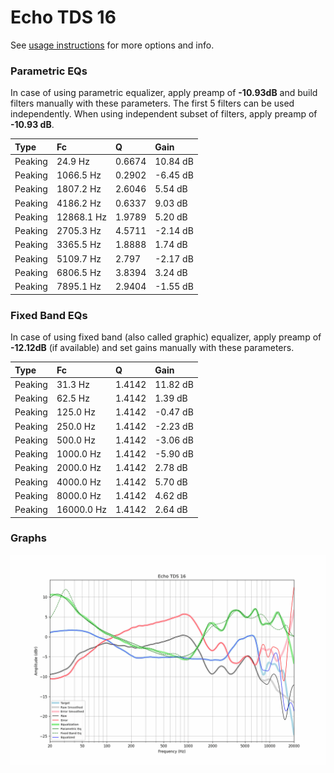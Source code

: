 # Echo TDS 16
See [usage instructions](https://github.com/jaakkopasanen/AutoEq#usage) for more options and info.

### Parametric EQs
In case of using parametric equalizer, apply preamp of **-10.93dB** and build filters manually
with these parameters. The first 5 filters can be used independently.
When using independent subset of filters, apply preamp of **-10.93 dB**.

| Type    | Fc         |      Q | Gain     |
|:--------|:-----------|:-------|:---------|
| Peaking | 24.9 Hz    | 0.6674 | 10.84 dB |
| Peaking | 1066.5 Hz  | 0.2902 | -6.45 dB |
| Peaking | 1807.2 Hz  | 2.6046 | 5.54 dB  |
| Peaking | 4186.2 Hz  | 0.6337 | 9.03 dB  |
| Peaking | 12868.1 Hz | 1.9789 | 5.20 dB  |
| Peaking | 2705.3 Hz  | 4.5711 | -2.14 dB |
| Peaking | 3365.5 Hz  | 1.8888 | 1.74 dB  |
| Peaking | 5109.7 Hz  | 2.797  | -2.17 dB |
| Peaking | 6806.5 Hz  | 3.8394 | 3.24 dB  |
| Peaking | 7895.1 Hz  | 2.9404 | -1.55 dB |

### Fixed Band EQs
In case of using fixed band (also called graphic) equalizer, apply preamp of **-12.12dB**
(if available) and set gains manually with these parameters.

| Type    | Fc         |      Q | Gain     |
|:--------|:-----------|:-------|:---------|
| Peaking | 31.3 Hz    | 1.4142 | 11.82 dB |
| Peaking | 62.5 Hz    | 1.4142 | 1.39 dB  |
| Peaking | 125.0 Hz   | 1.4142 | -0.47 dB |
| Peaking | 250.0 Hz   | 1.4142 | -2.23 dB |
| Peaking | 500.0 Hz   | 1.4142 | -3.06 dB |
| Peaking | 1000.0 Hz  | 1.4142 | -5.90 dB |
| Peaking | 2000.0 Hz  | 1.4142 | 2.78 dB  |
| Peaking | 4000.0 Hz  | 1.4142 | 5.70 dB  |
| Peaking | 8000.0 Hz  | 1.4142 | 4.62 dB  |
| Peaking | 16000.0 Hz | 1.4142 | 2.64 dB  |

### Graphs
![](./Echo%20TDS%2016.png)